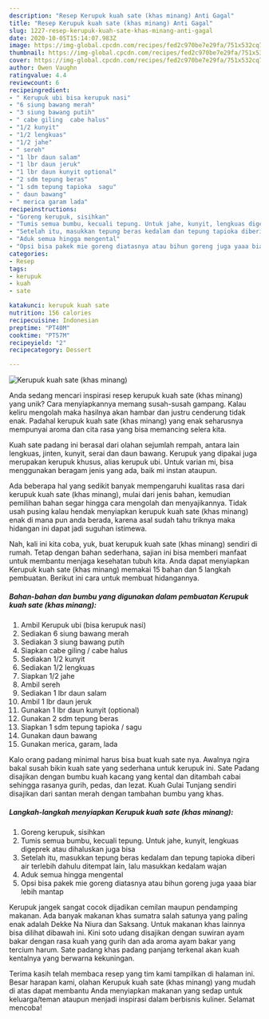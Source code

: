```yaml
---
description: "Resep Kerupuk kuah sate (khas minang) Anti Gagal"
title: "Resep Kerupuk kuah sate (khas minang) Anti Gagal"
slug: 1227-resep-kerupuk-kuah-sate-khas-minang-anti-gagal
date: 2020-10-05T15:14:07.983Z
image: https://img-global.cpcdn.com/recipes/fed2c970be7e29fa/751x532cq70/kerupuk-kuah-sate-khas-minang-foto-resep-utama.jpg
thumbnail: https://img-global.cpcdn.com/recipes/fed2c970be7e29fa/751x532cq70/kerupuk-kuah-sate-khas-minang-foto-resep-utama.jpg
cover: https://img-global.cpcdn.com/recipes/fed2c970be7e29fa/751x532cq70/kerupuk-kuah-sate-khas-minang-foto-resep-utama.jpg
author: Owen Vaughn
ratingvalue: 4.4
reviewcount: 6
recipeingredient:
- " Kerupuk ubi bisa kerupuk nasi"
- "6 siung bawang merah"
- "3 siung bawang putih"
- " cabe giling  cabe halus"
- "1/2 kunyit"
- "1/2 lengkuas"
- "1/2 jahe"
- " sereh"
- "1 lbr daun salam"
- "1 lbr daun jeruk"
- "1 lbr daun kunyit optional"
- "2 sdm tepung beras"
- "1 sdm tepung tapioka  sagu"
- " daun bawang"
- " merica garam lada"
recipeinstructions:
- "Goreng kerupuk, sisihkan"
- "Tumis semua bumbu, kecuali tepung. Untuk jahe, kunyit, lengkuas digeprek atau dihaluskan juga bisa"
- "Setelah itu, masukkan tepung beras kedalam dan tepung tapioka diberi air terlebih dahulu ditempat lain, lalu masukkan kedalam wajan"
- "Aduk semua hingga mengental"
- "Opsi bisa pakek mie goreng diatasnya atau bihun goreng juga yaaa biar lebih mantap"
categories:
- Resep
tags:
- kerupuk
- kuah
- sate

katakunci: kerupuk kuah sate 
nutrition: 156 calories
recipecuisine: Indonesian
preptime: "PT40M"
cooktime: "PT57M"
recipeyield: "2"
recipecategory: Dessert

---
```



![Kerupuk kuah sate (khas minang)](https://img-global.cpcdn.com/recipes/fed2c970be7e29fa/751x532cq70/kerupuk-kuah-sate-khas-minang-foto-resep-utama.jpg)

Anda sedang mencari inspirasi resep kerupuk kuah sate (khas minang) yang unik? Cara menyiapkannya memang susah-susah gampang. Kalau keliru mengolah maka hasilnya akan hambar dan justru cenderung tidak enak. Padahal kerupuk kuah sate (khas minang) yang enak seharusnya mempunyai aroma dan cita rasa yang bisa memancing selera kita.

Kuah sate padang ini berasal dari olahan sejumlah rempah, antara lain lengkuas, jinten, kunyit, serai dan daun bawang. Kerupuk yang dipakai juga merupakan kerupuk khusus, alias kerupuk ubi. Untuk varian mi, bisa menggunakan beragam jenis yang ada, baik mi instan ataupun.

Ada beberapa hal yang sedikit banyak mempengaruhi kualitas rasa dari kerupuk kuah sate (khas minang), mulai dari jenis bahan, kemudian pemilihan bahan segar hingga cara mengolah dan menyajikannya. Tidak usah pusing kalau hendak menyiapkan kerupuk kuah sate (khas minang) enak di mana pun anda berada, karena asal sudah tahu triknya maka hidangan ini dapat jadi suguhan istimewa.


Nah, kali ini kita coba, yuk, buat kerupuk kuah sate (khas minang) sendiri di rumah. Tetap dengan bahan sederhana, sajian ini bisa memberi manfaat untuk membantu menjaga kesehatan tubuh kita. Anda dapat menyiapkan Kerupuk kuah sate (khas minang) memakai 15 bahan dan 5 langkah pembuatan. Berikut ini cara untuk membuat hidangannya.

<!--inarticleads1-->

##### Bahan-bahan dan bumbu yang digunakan dalam pembuatan Kerupuk kuah sate (khas minang):

1. Ambil  Kerupuk ubi (bisa kerupuk nasi)
1. Sediakan 6 siung bawang merah
1. Sediakan 3 siung bawang putih
1. Siapkan  cabe giling / cabe halus
1. Sediakan 1/2 kunyit
1. Sediakan 1/2 lengkuas
1. Siapkan 1/2 jahe
1. Ambil  sereh
1. Sediakan 1 lbr daun salam
1. Ambil 1 lbr daun jeruk
1. Gunakan 1 lbr daun kunyit (optional)
1. Gunakan 2 sdm tepung beras
1. Siapkan 1 sdm tepung tapioka / sagu
1. Gunakan  daun bawang
1. Gunakan  merica, garam, lada


Kalo orang padang minimal harus bisa buat kuah sate nya. Awalnya ngira bakal susah bikin kuah sate yang sederhana untuk kerupuk ini. Sate Padang disajikan dengan bumbu kuah kacang yang kental dan ditambah cabai sehingga rasanya gurih, pedas, dan lezat. Kuah Gulai Tunjang sendiri disajikan dari santan merah dengan tambahan bumbu yang khas. 

<!--inarticleads2-->

##### Langkah-langkah menyiapkan Kerupuk kuah sate (khas minang):

1. Goreng kerupuk, sisihkan
1. Tumis semua bumbu, kecuali tepung. Untuk jahe, kunyit, lengkuas digeprek atau dihaluskan juga bisa
1. Setelah itu, masukkan tepung beras kedalam dan tepung tapioka diberi air terlebih dahulu ditempat lain, lalu masukkan kedalam wajan
1. Aduk semua hingga mengental
1. Opsi bisa pakek mie goreng diatasnya atau bihun goreng juga yaaa biar lebih mantap


Kerupuk jangek sangat cocok dijadikan cemilan maupun pendamping makanan. Ada banyak makanan khas sumatra salah satunya yang paling enak adalah Dekke Na Niura dan Saksang. Untuk makanan khas lainnya bisa dilihat dibawah ini. Kini soto udang disajikan dengan suwiran ayam bakar dengan rasa kuah yang gurih dan ada aroma ayam bakar yang tercium harum. Sate padang khas padang panjang terkenal akan kuah kentalnya yang berwarna kekuningan. 

Terima kasih telah membaca resep yang tim kami tampilkan di halaman ini. Besar harapan kami, olahan Kerupuk kuah sate (khas minang) yang mudah di atas dapat membantu Anda menyiapkan makanan yang sedap untuk keluarga/teman ataupun menjadi inspirasi dalam berbisnis kuliner. Selamat mencoba!
